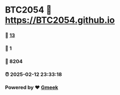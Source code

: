 # BTC2054 :link: https://BTC2054.github.io 
### :page_facing_up: [13](https://BTC2054.github.io/tag.html) 
### :speech_balloon: 1 
### :hibiscus: 8204 
### :alarm_clock: 2025-02-12 23:33:18 
### Powered by :heart: [Gmeek](https://github.com/Meekdai/Gmeek)

